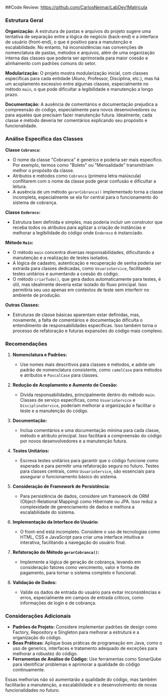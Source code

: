 ##Code Review: https://github.com/CarlosNeimar/LabDev1Matricula

### Estrutura Geral

**Organização:** A estrutura de pastas e arquivos do projeto sugere uma tentativa de separação entre a lógica de negócio (back-end) e a interface de usuário (front-end), o que é positivo para a manutenção e escalabilidade. No entanto, há inconsistências nas convenções de nomenclatura de pastas, métodos e arquivos, além de uma organização interna das classes que poderia ser aprimorada para maior coesão e alinhamento com padrões comuns do setor.

**Modularização:** O projeto mostra modularização inicial, com classes específicas para cada entidade (Aluno, Professor, Disciplina, etc.), mas há um acoplamento excessivo entre algumas classes, especialmente no método `main`, o que pode dificultar a legibilidade e manutenção a longo prazo.

**Documentação:** A ausência de comentários e documentação prejudica a compreensão do código, especialmente para novos desenvolvedores ou para aqueles que precisam fazer manutenção futura. Idealmente, cada classe e método deveria ter comentários explicando seu propósito e funcionalidade.

### Análise Específica das Classes

**Classe `Cobranca`:**
- O nome da classe "Cobranca" é genérico e poderia ser mais específico. Por exemplo, termos como "Boleto" ou "Mensalidade" transmitiriam melhor o propósito da classe.
- Atributos e métodos como `Cobranca` (primeira letra maiúscula) conflitarem com o nome da classe pode gerar confusão e dificultar a leitura.
- A ausência de um método `gerarCobranca()` implementado torna a classe incompleta, especialmente se ela for central para o funcionamento do sistema de cobrança.

**Classe `Endereco`:**
- Estrutura bem definida e simples, mas poderia incluir um construtor que receba todos os atributos para agilizar a criação de instâncias e melhorar a legibilidade do código onde `Endereco` é instanciado.
  
**Método `Main`:**
- O método `main` concentra diversas responsabilidades, dificultando a manutenção e a realização de testes isolados.
- A lógica de cadastro, autenticação e recuperação de senha poderia ser extraída para classes dedicadas, como `UsuarioService`, facilitando testes unitários e aumentando a coesão do código.
- O método `criarTudo()`, que gera dados automaticamente para testes, é útil, mas idealmente deveria estar isolado do fluxo principal. Isso permitiria seu uso apenas em contextos de teste sem interferir no ambiente de produção.

**Outras Classes:**
- Estruturas de classe básicas aparentam estar definidas, mas, novamente, a falta de comentários e documentação dificulta o entendimento de responsabilidades específicas. Isso também torna o processo de refatoração e futuras expansões do código mais complexo.

### Recomendações

1. **Nomenclatura e Padrões:**
   - Use nomes mais descritivos para classes e métodos, e adote um padrão de nomenclatura consistente, como `camelCase` para métodos e atributos e `PascalCase` para classes.
   
2. **Redução de Acoplamento e Aumento de Coesão:**
   - Divida responsabilidades, principalmente dentro do método `main`. Classes de serviço específicas, como `UsuarioService` e `DisciplinaService`, poderiam melhorar a organização e facilitar o teste e a manutenção do código.
   
3. **Documentação:**
   - Inclua comentários e uma documentação mínima para cada classe, método e atributo principal. Isso facilitará a compreensão do código por novos desenvolvedores e a manutenção futura.
   
4. **Testes Unitários:**
   - Escreva testes unitários para garantir que o código funcione como esperado e para permitir uma refatoração segura no futuro. Testes para classes centrais, como `UsuarioService`, são essenciais para assegurar o funcionamento básico do sistema.
   
5. **Consideração de Framework de Persistência:**
   - Para persistência de dados, considere um framework de ORM (Object-Relational Mapping) como Hibernate ou JPA. Isso reduz a complexidade de gerenciamento de dados e melhora a escalabilidade do sistema.
   
6. **Implementação da Interface do Usuário:**
   - O front-end está incompleto. Considere o uso de tecnologias como HTML, CSS e JavaScript para criar uma interface intuitiva e interativa, facilitando a navegação do usuário final.

7. **Refatoração do Método `gerarCobranca()`:**
   - Implemente a lógica de geração de cobrança, levando em consideração fatores como vencimento, valor e forma de pagamento, para tornar o sistema completo e funcional.
   
8. **Validação de Dados:**
   - Valide os dados de entrada do usuário para evitar inconsistências e erros, especialmente em campos de entrada críticos, como informações de login e de cobrança.


### Considerações Adicionais

- **Padrões de Projeto:** Considere implementar padrões de design como Factory, Repository e Singleton para melhorar a estrutura e a organização do código.
- **Boas Práticas:** Aplique boas práticas de programação em Java, como o uso de generics, interfaces e tratamento adequado de exceções para melhorar a robustez do código.
- **Ferramentas de Análise de Código:** Use ferramentas como SonarQube para identificar problemas e aprimorar a qualidade do código continuamente.

Essas melhorias não só aumentarão a qualidade do código, mas também facilitarão a manutenção, a escalabilidade e o desenvolvimento de novas funcionalidades no futuro.
